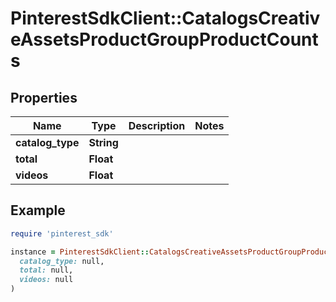 # PinterestSdkClient::CatalogsCreativeAssetsProductGroupProductCounts

## Properties

| Name | Type | Description | Notes |
| ---- | ---- | ----------- | ----- |
| **catalog_type** | **String** |  |  |
| **total** | **Float** |  |  |
| **videos** | **Float** |  |  |

## Example

```ruby
require 'pinterest_sdk'

instance = PinterestSdkClient::CatalogsCreativeAssetsProductGroupProductCounts.new(
  catalog_type: null,
  total: null,
  videos: null
)
```

